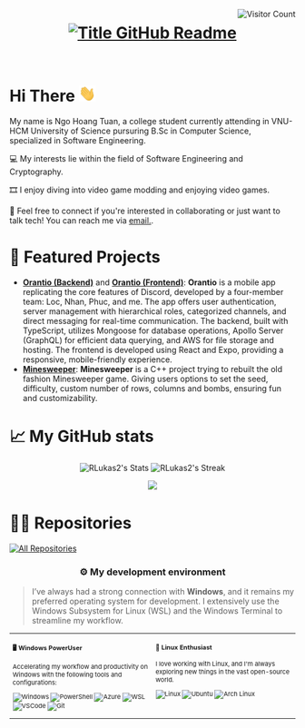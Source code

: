 <a href="https://visitorbadge.io/status?path=https%3A%2F%2Fgithub.com%2FRLukas2"><img align="right" src="https://api.visitorbadge.io/api/visitors?path=https%3A%2F%2Fgithub.com%2FRLukas2&countColor=%23263759" alt="Visitor Count" /></a>

<h1 style="text-align: center;">
  <a href="https://git.io/typing-svg" target="_blank">
    <img src="https://readme-typing-svg.demolab.com?font=Inter&weight=800&size=35&duration=3000&pause=500&vCenter=true&multiline=true&width=650&height=140&lines=%24+whoami;Ngo+Hoang+Tuan" alt="Title GitHub Readme" />
  </a>
</h1>

<br>

# Hi There <img src="https://raw.githubusercontent.com/RLukas2/RLukas2/refs/heads/master/assets/wave.gif" width="30px"/>

My name is Ngo Hoang Tuan, a college student currently attending in VNU-HCM University of Science pursuring B.Sc in Computer Science, specialized in Software Engineering.

💻 My interests lie within the field of Software Engineering and Cryptography.

🎞️ I enjoy diving into video game modding and enjoying video games.

💼 Feel free to connect if you're interested in collaborating or just want to talk tech! You can reach me via <a href="mailto:rickielukas@gmail.com">email.</a>.

# 🌟 Featured Projects

- **[Orantio (Backend)](https://github.com/mobile-apcs-ntploc21/mobile-backend)** and **[Orantio (Frontend)](https://github.com/mobile-apcs-ntploc21/mobile-frontend)**: **Orantio** is a mobile app replicating the core features of Discord, developed by a four-member team: Loc, Nhan, Phuc, and me. The app offers user authentication, server management with hierarchical roles, categorized channels, and direct messaging for real-time communication. The backend, built with TypeScript, utilizes Mongoose for database operations, Apollo Server (GraphQL) for efficient data querying, and AWS for file storage and hosting. The frontend is developed using React and Expo, providing a responsive, mobile-friendly experience.
- **[Minesweeper](https://github.com/RLukas2/minesweeper)**: **Minesweeper** is a C++ project trying to rebuilt the old fashion Minesweeper game. Giving users options to set the seed, difficulty, custom number of rows, columns and bombs, ensuring fun and customizability.

# 📈 My GitHub stats

<div class="badges-githubstats">
  <p align="center">
    <img src="https://github-readme-stats.vercel.app/api?username=RLukas2&theme=tokyonight&show_icons=true&hide_border=true&count_private=true" alt="RLukas2's Stats" height="165">
    <img src="https://github-readme-streak-stats.herokuapp.com/?user=RLukas2&theme=tokyonight&hide_border=true" alt="RLukas2's Streak" height="165">
  </p>
  <p align="center">
    <img src="https://github-readme-stats.vercel.app/api/top-langs/?username=RLukas2&langs_count=5&theme=tokyonight&hide_border=true"/>
  </p>
</div>

# 👨‍💻 Repositories


<a href="https://github.com/RLukas2?tab=repositories"><img alt="All Repositories" title="All Repositories" src="https://custom-icon-badges.demolab.com/badge/-Click%20Here%20For%20All%20My%20Repos-1F222E?style=for-the-badge&logoColor=white&logo=repo"/></a>


### <p align="center">⚙️ My development environment </p>

> I’ve always had a strong connection with **Windows**, and it remains my preferred operating system for development. I extensively use the Windows Subsystem for Linux (WSL) and the Windows Terminal to streamline my workflow.

<div class="table-devenvironment">
  <table style="font-size: 11px">
  <tr>
  <td valign="top" width="50%">

#### 🖥️ Windows PowerUser

Accelerating my workflow and productivity on Windows with the following tools and configurations:

  ![Windows](https://img.shields.io/badge/-Windows-0078D6?style=flat&logo=windows&logoColor=white)
  ![PowerShell](https://img.shields.io/badge/-PowerShell-5391FE?style=flat&logo=powershell&logoColor=white)
  ![Azure](https://img.shields.io/badge/-Azure-0078D4?style=flat&logo=microsoft-azure&logoColor=white)
  ![WSL](https://img.shields.io/badge/-WSL-0D1117?style=flat&logo=windows-subsystem-for-linux&logoColor=FCC624)
  ![VSCode](https://img.shields.io/badge/-Visual%20Studio%20Code-007ACC?style=flat&logo=visual-studio-code&logoColor=white)
  ![Git](https://img.shields.io/badge/-Git-F05032?style=flat&logo=git&logoColor=white)
  </td>
  <td valign="top" width="50%">

#### 🐧 Linux Enthusiast

I love working with Linux, and I'm always exploring new things in the vast open-source world.

  ![Linux](https://img.shields.io/badge/-Linux-000000?style=flat&logo=linux&logoColor=FCC624)
  ![Ubuntu](https://img.shields.io/badge/-Ubuntu-E95420?style=flat&logo=ubuntu&logoColor=white)
  ![Arch Linux](https://img.shields.io/badge/-Arch%20Linux-1793D1?style=flat&logo=arch-linux&logoColor=white)
  </td>
  </tr>
  </table>
</div>
